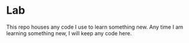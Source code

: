 # Lab

This repo houses any code I use to learn something new. Any time I am learning something new, I will keep any code here.
